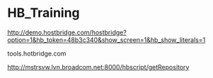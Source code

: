 # HB_Training

http://demo.hostbridge.com/hostbridge?option=1&hb_token=48b3c340&show_screen=1&hb_show_literals=1

tools.hotbridge.com

http://mstrsvw.lvn.broadcom.net:8000/hbscript/getRepository